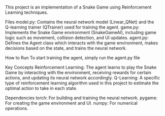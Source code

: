 This project is an implementation of a Snake Game using Reinforcement Learning techniques.

Files
model.py: Contains the neural network model (Linear_QNet) and the Q-learning trainer (QTrainer) used for training the agent.
game.py: Implements the Snake Game environment (SnakeGameAI), including game logic such as movement, collision detection, and UI updates.
agent.py: Defines the Agent class which interacts with the game environment, makes decisions based on the state, and trains the neural network.

How to Run
To start training the agent, simply run the agent.py file

Key Concepts
Reinforcement Learning: The agent learns to play the Snake Game by interacting with the environment, receiving rewards for certain actions, and updating its neural network accordingly.
Q-Learning: A specific type of reinforcement learning algorithm used in this project to estimate the optimal action to take in each state.

Dependencies
torch: For building and training the neural network.
pygame: For creating the game environment and UI.
numpy: For numerical operations.
